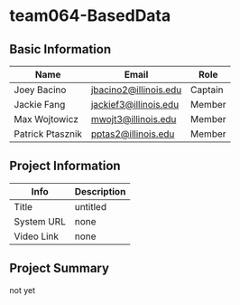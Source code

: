 # team064-BasedData

## Basic Information

| Name                | Email                       | Role       |
|---------------------|-----------------------------|------------|
| Joey Bacino        | jbacino2@illinois.edu         | Captain    |
| Jackie Fang   | jackief3@illinois.edu         | Member     |
| Max Wojtowicz   | mwojt3@illinois.edu           | Member     |
| Patrick Ptasznik      | pptas2@illinois.edu        | Member     |

## Project Information

|   Info      |        Description     |
| ----------- | ---------------------- |
|  Title      |    untitled            |
| System URL  |           none             |
| Video Link  |           none             |

## Project Summary

not yet

